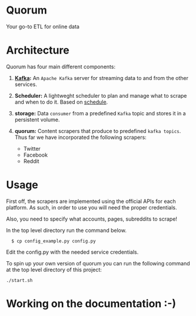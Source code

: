 # Quorum
Your go-to ETL for online data


# Architecture
Quorum has four main different components:

1. **[Kafka](https://kafka.apache.org/):** An `Apache Kafka` server for streaming
  data to and from the other services.

2. **Scheduler:** A lightweght scheduler to plan and manage what to scrape and when
  to do it. Based on [schedule](https://github.com/dbader/schedule).

3. **storage:** Data `consumer` from a predefined `Kafka` topic and stores it in a
  persistent volume.

4. **quorum:** Content scrapers that produce to predefined `kafka topics`.
 Thus far we have incorporated the following scrapers:
    * Twitter
    * Facebook
    * Reddit


# Usage
First off, the scrapers are implemented using the official APIs for each
platform. As such, in order to use you will need the proper credentials.

Also, you need  to specify what accounts, pages, subreddits to scrape!

In the top level directory run the command below.

```
  $ cp config_example.py config.py

```

Edit the config.py with the needed service credentials.

To spin up your own version of quorum you can run the following command at the
top level directory of this project:
```
./start.sh
```

# Working on the documentation :-)
